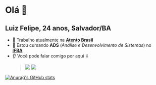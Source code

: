 # Olá 👋
## Luiz Felipe, 24 anos, Salvador/BA

- 🔭 Trabalho atualmente na [**Atento Brasil**](https://atento.com/pb/quem-somos/) 
- 🌱 Estou cursando **ADS** (_Análise e Desenvolvimento de Sistemas_) no [**IFBA**](https://pt.wikipedia.org/wiki/Instituto_Federal_da_Bahia)
- 👂 Você pode falar comigo por aqui ⇩
  > <a href = "mailto:fellipe116@gmail.com"><img src = "https://img.shields.io/badge/Gmail-D14836?style=for-the-badge&logo=gmail&logoColor=white"></img></a>
  > <a href = "https://www.linkedin.com/in/luiz-felipe-torres-dev"><img src = "https://img.shields.io/badge/LinkedIn-0077B5?style=for-the-badge&logo=linkedin&logoColor=white"></img></a> 


[![Anurag's GitHub stats](https://github-readme-stats.vercel.app/api?username=luizfelipetorres&show_icons=true&theme=cobalt)](https://github.com/anuraghazra/github-readme-stats)
